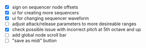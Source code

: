 - [x] sign on sequencer node offsets
- [x] ui for creating more sequencers
- [x] ui for changing sequencer waveform
- [ ] adjust attack/release parameters to more desireable ranges
- [x] check possible issue with incorrect pitch at 5th octave and up
- [ ] add global node scroll bar
- [ ] "save as midi" button
